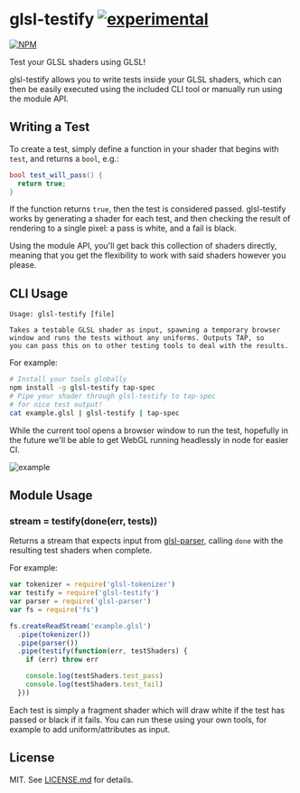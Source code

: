 # glsl-testify [![experimental](http://badges.github.io/stability-badges/dist/experimental.svg)](http://github.com/badges/stability-badges)

[![NPM](https://nodei.co/npm/glsl-testify.png)](https://nodei.co/npm/glsl-testify/)

Test your GLSL shaders using GLSL!

glsl-testify allows you to write tests inside your GLSL shaders, which can then be
easily executed using the included CLI tool or manually run using the module
API.

## Writing a Test

To create a test, simply define a function in your shader that begins with `test`,
and returns a `bool`, e.g.:

``` glsl
bool test_will_pass() {
  return true;
}
```

If the function returns `true`, then the test is considered passed. glsl-testify
works by generating a shader for each test, and then checking the result of
rendering to a single pixel: a pass is white, and a fail is black.

Using the module API, you'll get back this collection of shaders directly, meaning
that you get the flexibility to work with said shaders however you please.

## CLI Usage

```
Usage: glsl-testify [file]

Takes a testable GLSL shader as input, spawning a temporary browser
window and runs the tests without any uniforms. Outputs TAP, so
you can pass this on to other testing tools to deal with the results.
```

For example:

``` bash
# Install your tools globally
npm install -g glsl-testify tap-spec
# Pipe your shader through glsl-testify to tap-spec
# for nice test output!
cat example.glsl | glsl-testify | tap-spec
```

While the current tool opens a browser window to run the test, hopefully
in the future we'll be able to get WebGL running headlessly in node
for easier CI.

![example](http://imgur.com/llQPhBp.png)

## Module Usage

### stream = testify(done(err, tests))

Returns a stream that expects input from
[glsl-parser](http://github.com/chrisdickinson/glsl-parser), calling
`done` with the resulting test shaders when complete.

For example:

``` javascript
var tokenizer = require('glsl-tokenizer')
var testify = require('glsl-testify')
var parser = require('glsl-parser')
var fs = require('fs')

fs.createReadStream('example.glsl')
  .pipe(tokenizer())
  .pipe(parser())
  .pipe(testify(function(err, testShaders) {
    if (err) throw err

    console.log(testShaders.test_pass)
    console.log(testShaders.test_fail)
  }))
```

Each test is simply a fragment shader which will draw white if
the test has passed or black if it fails. You can run these using
your own tools, for example to add uniform/attributes as input.

## License

MIT. See [LICENSE.md](http://github.com/hughsk/glsl-testify/blob/master/LICENSE.md) for details.
